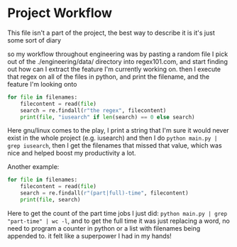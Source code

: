 # Project Workflow

This file isn't a part of the project, the best way to describe it is it's just some sort of diary

so my workflow throughout engineering was by pasting a random file I pick out of the ./engineering/data/ directory into
regex101.com, and start finding out how can I extract the feature I'm currently working on. then I execute that regex on
all of the files in python, and print the filename, and the feature I'm looking onto

```python
for file in filenames:
	filecontent = read(file)
	search = re.findall(r"the regex", filecontent)
	print(file, "iusearch" if len(search) == 0 else search)
```

Here gnu/linux comes to the play, I print a string that I'm sure it would never exist in the whole project (e.g. iusearch)
and then I do `python main.py | grep iusearch`, then I get the filenames that missed that value, which was nice and
helped boost my productivity a lot.

Another example:

```python
for file in filenames:
	filecontent = read(file)
	search = re.findall(r"(part|full)-time", filecontent)
	print(file, search)
```

Here to get the count of the part time jobs I just did: `python main.py | grep "part-time" | wc -l`, and to get the full
time it was just replacing a word, no need to program a counter in python or a list with filenames being appended to. it
felt like a superpower I had in my hands!
